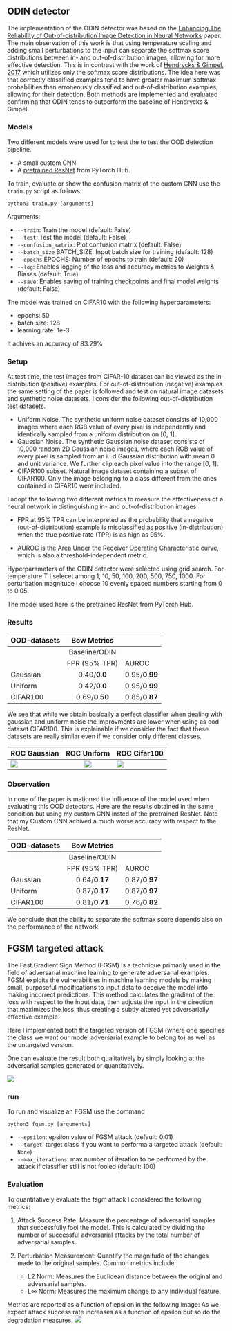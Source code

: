 




## ODIN detector

The implementation of the ODIN detector was based on the [Enhancing The Reliability of Out-of-distribution Image Detection in Neural Networks](https://arxiv.org/abs/1706.02690) paper. The main  observation of this work is that using temperature scaling and adding small perturbations to the input can separate the softmax score distributions between in- and out-of-distribution images, allowing for more effective detection. This is in contrast with the work of [Hendrycks & Gimpel, 2017](https://arxiv.org/abs/1610.02136) which utilizes only the softmax score distributions. The idea here was that correctly classified examples tend to have greater maximum softmax probabilities than erroneously classified and out-of-distribution examples, allowing for their detection. Both methods are implemented and evaluated confirming that ODIN tends to outperform the baseline of Hendrycks & Gimpel.

### Models

Two different models were used for to test the to test the OOD detection pipeline.

- A small custom CNN.
- A [pretrained ResNet](https://github.com/chenyaofo/pytorch-cifar-models) from PyTorch Hub. 


To train, evaluate or show the confusion matrix of the custom CNN use the ```train.py``` script as follows:

```python3 train.py [arguments]```

Arguments:

- ```--train```: Train the model (default: False)
- ```--test```: Test the model (default: False)
- ```--confusion_matrix```: Plot confusion matrix (default: False)
- ```--batch_size``` BATCH_SIZE: Input batch size for training (default: 128)
- ```--epochs``` EPOCHS: Number of epochs to train (default: 20)
- ```--log```: Enables logging of the loss and accuracy metrics to Weights & Biases (default: True)
- ```--save```: Enables saving of training checkpoints and final model weights (default: False)

The model was trained on CIFAR10 with the following hyperparameters:

- epochs: 50
- batch size: 128
- learning rate: 1e-3

It achives an accuracy of 83.29%


### Setup
At test time, the test images from CIFAR-10 dataset can be viewed as the in-distribution (positive) examples. For out-of-distribution (negative) examples the same setting of the paper is followed and test on natural image datasets and synthetic noise datasets. I consider the following out-of-distribution test datasets.

- Uniform Noise. The synthetic uniform noise dataset consists of 10,000 images where each RGB
value of every pixel is independently and identically sampled from a uniform distribution on [0, 1].
- Gaussian Noise. The synthetic Gaussian noise dataset consists of 10,000 random 2D Gaussian
noise images, where each RGB value of every pixel is sampled from an i.i.d Gaussian distribution with mean 0 and unit variance. We further clip each pixel value into the range [0, 1].
- CIFAR100 subset. Natural image dataset containing a subset of CIFAR100. Only the image belonging to a class different from the ones contained in CIFAR10 were included.

I adopt the following two different metrics to measure the effectiveness of a neural network in
distinguishing in- and out-of-distribution images.

- FPR at 95% TPR can be interpreted as the probability that a negative (out-of-distribution) example is misclassified as positive (in-distribution) when the true positive rate (TPR) is as high as 95%.

- AUROC is the Area Under the Receiver Operating Characteristic curve, which is also a threshold-independent metric.

Hyperparameters of the ODIN detector were selected using grid search. For temperature T I selecet among 1, 10, 50, 100, 200, 500, 750, 1000. For perturbation magnitude I choose 10 evenly spaced numbers starting from 0 to 0.05.

The model used here is the pretrained ResNet from PyTorch Hub.

### Results

<center>

| OOD-datasets |  Bow Metrics  |       |
|--------------|:-------------:|-------|
|              | Baseline/ODIN |             |
|              | FPR (95% TPR) | AUROC       |
| Gaussian     |0.40/**0.0**   |0.95/**0.99**|
| Uniform      |0.42/**0.0**   |0.95/**0.99**|
| CIFAR100     |0.69/**0.50**   |0.85/**0.87**|

</center>

We see that while we obtain basically a perfect classifier when dealing with gaussian and uniform noise the improvments are lower when using as ood dataset CIFAR100. This is explainable if we consider the fact that these datasets are really similar even if we consider only different classes.

| ROC Gaussian | ROC Uniform | ROC Cifar100      |
|--------------|:-------------:|-------|
|![](/laboratory_4/doc/ROCgaussian.png)|![](/laboratory_4/doc/ROCuniform.png)|![](/laboratory_4/doc/ROCcifar100.png.png)|

### Observation

In none of the paper is mationed the influence of the model used when evaluating this OOD detectors. Here are the results obtained in the same condition but using my custom CNN insted of the pretrained ResNet. Note that my Custom CNN achived a much worse accuracy with respect to the ResNet.

<center>

| OOD-datasets |  Bow Metrics  |       |
|--------------|:-------------:|-------|
|              | Baseline/ODIN |             |
|              | FPR (95% TPR) | AUROC       |
| Gaussian     |0.64/**0.17**   |0.87/**0.97**|
| Uniform      |0.87/**0.17**   |0.87/**0.97**|
| CIFAR100     |0.81/**0.71**   |0.76/**0.82**|

</center>

We conclude that the ability to separate the softmax score depends also on the performance of the network.



## FGSM targeted attack

The Fast Gradient Sign Method (FGSM) is a technique primarily used in the field of adversarial machine learning to generate adversarial examples. FGSM exploits the vulnerabilities in machine learning models by making small, purposeful modifications to input data to deceive the model into making incorrect predictions. This method calculates the gradient of the loss with respect to the input data, then adjusts the input in the direction that maximizes the loss, thus creating a subtly altered yet adversarially effective example.

Here I implemented both the targeted version of FGSM (where one specifies the class we want our model adversarial example to belong to) as well as the untargeted version. 

One can evaluate the result both qualitatively by simply looking at the adversarial samples generated or quantitatively.

![](/laboratory_4/doc/fsgm.png)

### run

To run and visualize an FGSM use the command

```python3 fgsm.py [arguments]```

- ```--epsilon```: epsilon value of FGSM attack (default: 0.01)
- ```--target```: target class if you want to performa a targeted attack (default: ```None```)
- ```--max_iterations```: max number of iteration to be performed by the attack if classifier still is not fooled (default: 100)

### Evaluation

To quantitatively evaluate the fsgm attack I considered the following metrics:

1. Attack Success Rate: Measure the percentage of adversarial samples that successfully fool the model. This is calculated by dividing the number of successful adversarial attacks by the total number of adversarial samples.

2. Perturbation Measurement: Quantify the magnitude of the changes made to the original samples. Common metrics include:

    - L2 Norm: Measures the Euclidean distance between the original and adversarial samples.
    - L∞ Norm: Measures the maximum change to any individual feature.

Metrics are reported as a function of epsilon in the following image:
As we expect attack success rate increases as a function of epsilon but so do the degradation measures.
![](/laboratory_4/doc/fsgm_eval.png)